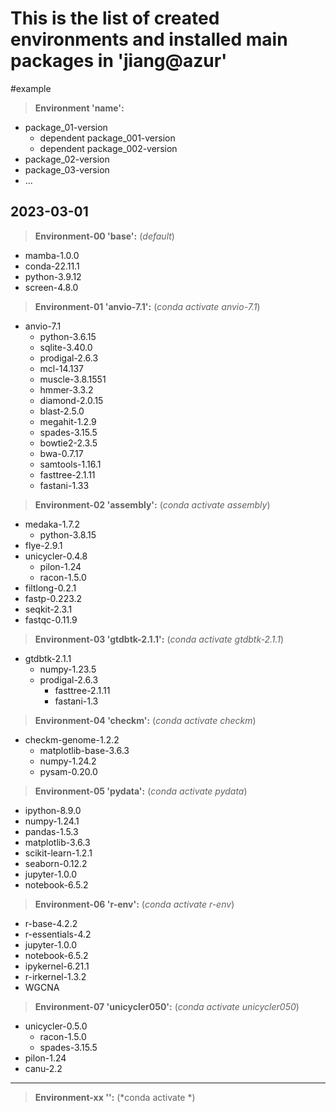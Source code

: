 # This is the list of created environments and installed main packages in 'jiang@azur'


#example
> **Environment 'name':**
- package_01-version
  - dependent package_001-version
  - dependent package_002-version
- package_02-version
- package_03-version
- ...


## 2023-03-01
> **Environment-00 'base':** (*default*)
- mamba-1.0.0
- conda-22.11.1
- python-3.9.12
- screen-4.8.0


> **Environment-01 'anvio-7.1':** (*conda activate anvio-7.1*)
- anvio-7.1
  - python-3.6.15
  - sqlite-3.40.0 
  - prodigal-2.6.3
  - mcl-14.137
  - muscle-3.8.1551
  - hmmer-3.3.2
  - diamond-2.0.15
  - blast-2.5.0
  - megahit-1.2.9
  - spades-3.15.5
  - bowtie2-2.3.5
  - bwa-0.7.17
  - samtools-1.16.1
  - fasttree-2.1.11
  - fastani-1.33


> **Environment-02 'assembly':** (*conda activate assembly*)
- medaka-1.7.2 
  - python-3.8.15
- flye-2.9.1
- unicycler-0.4.8 
  - pilon-1.24
  - racon-1.5.0
- filtlong-0.2.1
- fastp-0.223.2
- seqkit-2.3.1 
- fastqc-0.11.9


> **Environment-03 'gtdbtk-2.1.1':** (*conda activate gtdbtk-2.1.1*)
- gtdbtk-2.1.1
  - numpy-1.23.5
  - prodigal-2.6.3
	- fasttree-2.1.11
	- fastani-1.3


> **Environment-04 'checkm':** (*conda activate checkm*)
- checkm-genome-1.2.2
	- matplotlib-base-3.6.3
	- numpy-1.24.2
	- pysam-0.20.0


> **Environment-05 'pydata':** (*conda activate pydata*)
- ipython-8.9.0 
- numpy-1.24.1
- pandas-1.5.3
- matplotlib-3.6.3 
- scikit-learn-1.2.1
- seaborn-0.12.2 
- jupyter-1.0.0
- notebook-6.5.2


> **Environment-06 'r-env':** (*conda activate r-env*)
- r-base-4.2.2
- r-essentials-4.2
- jupyter-1.0.0
- notebook-6.5.2
- ipykernel-6.21.1
- r-irkernel-1.3.2
- WGCNA 
  

> **Environment-07 'unicycler050':** (*conda activate unicycler050*)
- unicycler-0.5.0
	- racon-1.5.0
	- spades-3.15.5
- pilon-1.24
- canu-2.2


------
> **Environment-xx '':** (*conda activate *)
